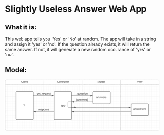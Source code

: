 # Slightly Useless Answer Web App

## What it is:

This web app tells you 'Yes' or 'No' at random. The app will take in a string and assign it 'yes' or 'no'. If the question already exists, it will return the same answer. If not, it will generate a new random occurance of 'yes' or 'no'.

## Model:

![diagram of program](public/images/diagram.png)